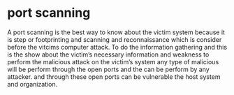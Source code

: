 #  port scanning
 A port scanning is the best way to know about the victim system because it is step or footprinting and scanning and 
reconnaissance which is consider before the vitcims computer attack.
To do the information gathering and this is the show about the victim’s necessary information and weakness to perform the 
malicious attack on the victim’s system any type of malicious will be perform through the open ports and the can be perform
by any attacker. and through these open ports can be vulnerable the host system and organization.
